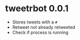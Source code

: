 # tweetrbot 0.0.1

* Stores tweets with a `#`
* Retweet not already retweeted
* Check if process is running

